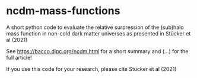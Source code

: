 # ncdm-mass-functions
A short python code to evaluate the relative surpression of the (sub)halo mass function in non-cold dark matter universes as presented in Stücker et al (2021)

See https://bacco.dipc.org/ncdm.html for a short summary and (...) for the full article!

If you use this code for your research, please cite Stücker et al (2021)
